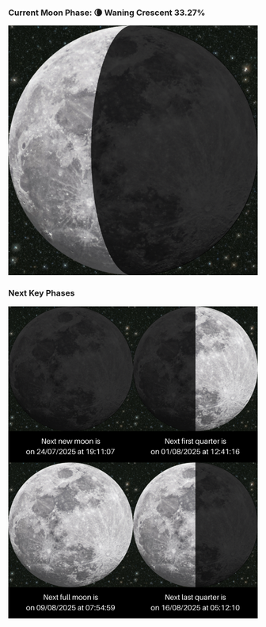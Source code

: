 ### Current Moon Phase: 🌘 Waning Crescent 33.27%
![Moon Phase](moonphase.png)
### Next Key Phases
![Gallery](gallery.png)